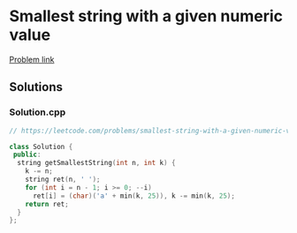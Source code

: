 # Smallest string with a given numeric value

[Problem link](https://leetcode.com/problems/smallest-string-with-a-given-numeric-value)

## Solutions


### Solution.cpp
```cpp
// https://leetcode.com/problems/smallest-string-with-a-given-numeric-value

class Solution {
 public:
  string getSmallestString(int n, int k) {
    k -= n;
    string ret(n, ' ');
    for (int i = n - 1; i >= 0; --i)
      ret[i] = (char)('a' + min(k, 25)), k -= min(k, 25);
    return ret;
  }
};
```